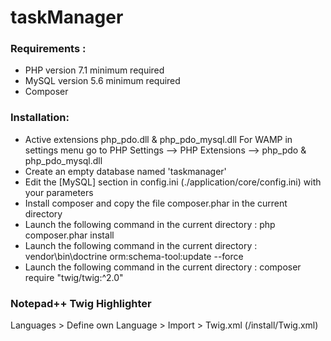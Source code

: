# taskManager

### Requirements :
- PHP version 7.1 minimum required
- MySQL version 5.6 minimum required
- Composer

### Installation:
- Active extensions php_pdo.dll & php_pdo_mysql.dll
	For WAMP in settings menu go to PHP Settings --> PHP Extensions --> php_pdo & php_pdo_mysql.dll
- Create an empty database named 'taskmanager'
- Edit the [MySQL] section in config.ini (./application/core/config.ini) with your parameters
- Install composer and copy the file composer.phar in the current directory
- Launch the following command in the current directory : php composer.phar install
- Launch the following command in the current directory : vendor\bin\doctrine orm:schema-tool:update --force
- Launch the following command in the current directory : composer require "twig/twig:^2.0"

### Notepad++ Twig Highlighter

Languages > Define own Language > Import > Twig.xml (/install/Twig.xml)